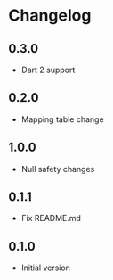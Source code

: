 # Changelog

## 0.3.0

- Dart 2 support

## 0.2.0

- Mapping table change

## 1.0.0

- Null safety changes

## 0.1.1

- Fix README.md

## 0.1.0

- Initial version

